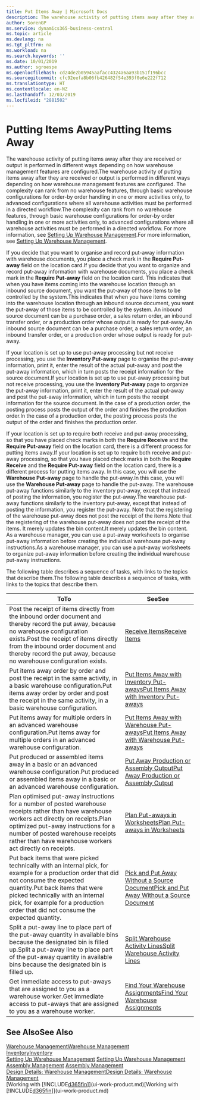 ```yaml
---
title: Put Items Away | Microsoft Docs
description: The warehouse activity of putting items away after they are received or output is performed in different ways depending on how warehouse management features are configured.
author: SorenGP
ms.service: dynamics365-business-central
ms.topic: article
ms.devlang: na
ms.tgt_pltfrm: na
ms.workload: na
ms.search.keywords: ''
ms.date: 10/01/2019
ms.author: sgroespe
ms.openlocfilehash: cd24de2b05945aafacc4324a6aa93b151f196bcc
ms.sourcegitcommit: cfc92eefa8b06fb426482f54e393f0e6e222f712
ms.translationtype: HT
ms.contentlocale: en-NZ
ms.lasthandoff: 12/03/2019
ms.locfileid: "2881502"
---
```

# <a name="putting-items-away"></a><span data-ttu-id="a57ac-103">Putting Items Away</span><span class="sxs-lookup"><span data-stu-id="a57ac-103">Putting Items Away</span></span>
<span data-ttu-id="a57ac-104">The warehouse activity of putting items away after they are received or output is performed in different ways depending on how warehouse management features are configured.</span><span class="sxs-lookup"><span data-stu-id="a57ac-104">The warehouse activity of putting items away after they are received or output is performed in different ways depending on how warehouse management features are configured.</span></span> <span data-ttu-id="a57ac-105">The complexity can rank from no warehouse features, through basic warehouse configurations for order-by order handling in one or more activities only, to advanced configurations where all warehouse activities must be performed in a directed workflow.</span><span class="sxs-lookup"><span data-stu-id="a57ac-105">The complexity can rank from no warehouse features, through basic warehouse configurations for order-by order handling in one or more activities only, to advanced configurations where all warehouse activities must be performed in a directed workflow.</span></span> <span data-ttu-id="a57ac-106">For more information, see [Setting Up Warehouse Management](warehouse-setup-warehouse.md).</span><span class="sxs-lookup"><span data-stu-id="a57ac-106">For more information, see [Setting Up Warehouse Management](warehouse-setup-warehouse.md).</span></span>

<span data-ttu-id="a57ac-107">If you decide that you want to organise and record put-away information with warehouse documents, you place a check mark in the **Require Put-away** field on the location card.</span><span class="sxs-lookup"><span data-stu-id="a57ac-107">If you decide that you want to organize and record put-away information with warehouse documents, you place a check mark in the **Require Put-away** field on the location card.</span></span> <span data-ttu-id="a57ac-108">This indicates that when you have items coming into the warehouse location through an inbound source document, you want the put-away of those items to be controlled by the system.</span><span class="sxs-lookup"><span data-stu-id="a57ac-108">This indicates that when you have items coming into the warehouse location through an inbound source document, you want the put-away of those items to be controlled by the system.</span></span> <span data-ttu-id="a57ac-109">An inbound source document can be a purchase order, a sales return order, an inbound transfer order, or a production order whose output is ready for put-away.</span><span class="sxs-lookup"><span data-stu-id="a57ac-109">An inbound source document can be a purchase order, a sales return order, an inbound transfer order, or a production order whose output is ready for put-away.</span></span>  

<span data-ttu-id="a57ac-110">If your location is set up to use put-away processing but not receive processing, you use the **Inventory Put-away** page to organise the put-away information, print it, enter the result of the actual put-away and post the put-away information, which in turn posts the receipt information for the source document.</span><span class="sxs-lookup"><span data-stu-id="a57ac-110">If your location is set up to use put-away processing but not receive processing, you use the **Inventory Put-away** page to organize the put-away information, print it, enter the result of the actual put-away and post the put-away information, which in turn posts the receipt information for the source document.</span></span> <span data-ttu-id="a57ac-111">In the case of a production order, the posting process posts the output of the order and finishes the production order.</span><span class="sxs-lookup"><span data-stu-id="a57ac-111">In the case of a production order, the posting process posts the output of the order and finishes the production order.</span></span>

<span data-ttu-id="a57ac-112">If your location is set up to require both receive and put-away processing, so that you have placed check marks in both the **Require Receive** and the **Require Put-away** field on the location card, there is a different process for putting items away.</span><span class="sxs-lookup"><span data-stu-id="a57ac-112">If your location is set up to require both receive and put-away processing, so that you have placed check marks in both the **Require Receive** and the **Require Put-away** field on the location card, there is a different process for putting items away.</span></span> <span data-ttu-id="a57ac-113">In this case, you will use the **Warehouse Put-away** page to handle the put-away.</span><span class="sxs-lookup"><span data-stu-id="a57ac-113">In this case, you will use the **Warehouse Put-away** page to handle the put-away.</span></span> <span data-ttu-id="a57ac-114">The warehouse put-away functions similarly to the inventory put-away, except that instead of posting the information, you register the put-away.</span><span class="sxs-lookup"><span data-stu-id="a57ac-114">The warehouse put-away functions similarly to the inventory put-away, except that instead of posting the information, you register the put-away.</span></span> <span data-ttu-id="a57ac-115">Note that the registering of the warehouse put-away does not post the receipt of the items.</span><span class="sxs-lookup"><span data-stu-id="a57ac-115">Note that the registering of the warehouse put-away does not post the receipt of the items.</span></span> <span data-ttu-id="a57ac-116">It merely updates the bin content.</span><span class="sxs-lookup"><span data-stu-id="a57ac-116">It merely updates the bin content.</span></span> <span data-ttu-id="a57ac-117">As a warehouse manager, you can use a put-away worksheets to organise put-away information before creating the individual warehouse put-away instructions.</span><span class="sxs-lookup"><span data-stu-id="a57ac-117">As a warehouse manager, you can use a put-away worksheets to organize put-away information before creating the individual warehouse put-away instructions.</span></span>

<span data-ttu-id="a57ac-118">The following table describes a sequence of tasks, with links to the topics that describe them.</span><span class="sxs-lookup"><span data-stu-id="a57ac-118">The following table describes a sequence of tasks, with links to the topics that describe them.</span></span>   

|<span data-ttu-id="a57ac-119">**To**</span><span class="sxs-lookup"><span data-stu-id="a57ac-119">**To**</span></span>|<span data-ttu-id="a57ac-120">**See**</span><span class="sxs-lookup"><span data-stu-id="a57ac-120">**See**</span></span>|  
|------------|-------------|  
|<span data-ttu-id="a57ac-121">Post the receipt of items directly from the inbound order document and thereby record the put away, because no warehouse configuration exists.</span><span class="sxs-lookup"><span data-stu-id="a57ac-121">Post the receipt of items directly from the inbound order document and thereby record the put away, because no warehouse configuration exists.</span></span>|[<span data-ttu-id="a57ac-122">Receive Items</span><span class="sxs-lookup"><span data-stu-id="a57ac-122">Receive Items</span></span>](warehouse-how-receive-items.md)|  
|<span data-ttu-id="a57ac-123">Put items away order by order and post the receipt in the same activity, in a basic warehouse configuration.</span><span class="sxs-lookup"><span data-stu-id="a57ac-123">Put items away order by order and post the receipt in the same activity, in a basic warehouse configuration.</span></span>|[<span data-ttu-id="a57ac-124">Put Items Away with Inventory Put-aways</span><span class="sxs-lookup"><span data-stu-id="a57ac-124">Put Items Away with Inventory Put-aways</span></span>](warehouse-how-to-put-items-away-with-inventory-put-aways.md)|  
|<span data-ttu-id="a57ac-125">Put items away for multiple orders in an advanced warehouse configuration.</span><span class="sxs-lookup"><span data-stu-id="a57ac-125">Put items away for multiple orders in an advanced warehouse configuration.</span></span>|[<span data-ttu-id="a57ac-126">Put Items Away with Warehouse Put-aways</span><span class="sxs-lookup"><span data-stu-id="a57ac-126">Put Items Away with Warehouse Put-aways</span></span>](warehouse-how-to-put-items-away-with-warehouse-put-aways.md)|  
|<span data-ttu-id="a57ac-127">Put produced or assembled items away in a basic or an advanced warehouse configuration.</span><span class="sxs-lookup"><span data-stu-id="a57ac-127">Put produced or assembled items away in a basic or an advanced warehouse configuration.</span></span>|[<span data-ttu-id="a57ac-128">Put Away Production or Assembly Output</span><span class="sxs-lookup"><span data-stu-id="a57ac-128">Put Away Production or Assembly Output</span></span>](warehouse-how-to-put-away-production-output.md)|
|<span data-ttu-id="a57ac-129">Plan optimised put-away instructions for a number of posted warehouse receipts rather than have warehouse workers act directly on receipts.</span><span class="sxs-lookup"><span data-stu-id="a57ac-129">Plan optimized put-away instructions for a number of posted warehouse receipts rather than have warehouse workers act directly on receipts.</span></span>|[<span data-ttu-id="a57ac-130">Plan Put-aways in Worksheets</span><span class="sxs-lookup"><span data-stu-id="a57ac-130">Plan Put-aways in Worksheets</span></span>](warehouse-how-to-plan-put-aways-in-worksheets.md)|  
|<span data-ttu-id="a57ac-131">Put back items that were picked technically with an internal pick, for example for a production order that did not consume the expected quantity.</span><span class="sxs-lookup"><span data-stu-id="a57ac-131">Put back items that were picked technically with an internal pick, for example for a production order that did not consume the expected quantity.</span></span>|[<span data-ttu-id="a57ac-132">Pick and Put Away Without a Source Document</span><span class="sxs-lookup"><span data-stu-id="a57ac-132">Pick and Put Away Without a Source Document</span></span>](warehouse-how-to-create-put-aways-from-internal-put-aways.md)|
|<span data-ttu-id="a57ac-133">Split a put-away line to place part of the put-away quantity in available bins because the designated bin is filled up.</span><span class="sxs-lookup"><span data-stu-id="a57ac-133">Split a put-away line to place part of the put-away quantity in available bins because the designated bin is filled up.</span></span>|[<span data-ttu-id="a57ac-134">Split Warehouse Activity Lines</span><span class="sxs-lookup"><span data-stu-id="a57ac-134">Split Warehouse Activity Lines</span></span>](warehouse-how-to-split-warehouse-activity-lines.md)|
|<span data-ttu-id="a57ac-135">Get immediate access to put-aways that are assigned to you as a warehouse worker.</span><span class="sxs-lookup"><span data-stu-id="a57ac-135">Get immediate access to put-aways that are assigned to you as a warehouse worker.</span></span>|[<span data-ttu-id="a57ac-136">Find Your Warehouse Assignments</span><span class="sxs-lookup"><span data-stu-id="a57ac-136">Find Your Warehouse Assignments</span></span>](warehouse-how-to-find-your-warehouse-assignments.md)|    

## <a name="see-also"></a><span data-ttu-id="a57ac-137">See Also</span><span class="sxs-lookup"><span data-stu-id="a57ac-137">See Also</span></span>  
[<span data-ttu-id="a57ac-138">Warehouse Management</span><span class="sxs-lookup"><span data-stu-id="a57ac-138">Warehouse Management</span></span>](warehouse-manage-warehouse.md)  
[<span data-ttu-id="a57ac-139">Inventory</span><span class="sxs-lookup"><span data-stu-id="a57ac-139">Inventory</span></span>](inventory-manage-inventory.md)  
<span data-ttu-id="a57ac-140">[Setting Up Warehouse Management](warehouse-setup-warehouse.md)   </span><span class="sxs-lookup"><span data-stu-id="a57ac-140">[Setting Up Warehouse Management](warehouse-setup-warehouse.md)   </span></span>  
<span data-ttu-id="a57ac-141">[Assembly Management](assembly-assemble-items.md)  </span><span class="sxs-lookup"><span data-stu-id="a57ac-141">[Assembly Management](assembly-assemble-items.md)  </span></span>  
[<span data-ttu-id="a57ac-142">Design Details: Warehouse Management</span><span class="sxs-lookup"><span data-stu-id="a57ac-142">Design Details: Warehouse Management</span></span>](design-details-warehouse-management.md)  
<span data-ttu-id="a57ac-143">[Working with [!INCLUDE[d365fin](includes/d365fin_md.md)]](ui-work-product.md)</span><span class="sxs-lookup"><span data-stu-id="a57ac-143">[Working with [!INCLUDE[d365fin](includes/d365fin_md.md)]](ui-work-product.md)</span></span>  
